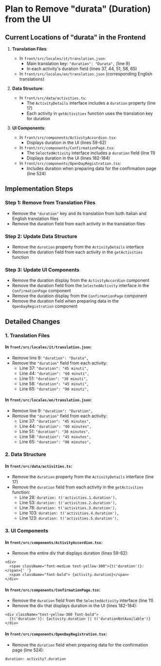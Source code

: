 # Plan to Remove "durata" (Duration) from the UI

## Current Locations of "durata" in the Frontend

1. **Translation Files**:
   - In `front/src/locales/it/translation.json`: 
     - Main translation key: `"duration": "Durata",` (line 9)
     - In each activity's duration field (lines 37, 44, 51, 58, 65)
   - In `front/src/locales/en/translation.json` (corresponding English translations)

2. **Data Structure**:
   - In `front/src/data/activities.ts`: 
     - The `ActivityDetails` interface includes a `duration` property (line 17)
     - Each activity in `getActivities` function uses the translation key for duration

3. **UI Components**:
   - In `front/src/components/ActivityAccordion.tsx`:
     - Displays duration in the UI (lines 59-62)
   - In `front/src/components/ConfirmationPage.tsx`:
     - The `SelectedActivity` interface includes a `duration` field (line 11)
     - Displays duration in the UI (lines 182-184)
   - In `front/src/components/OpenDayRegistration.tsx`:
     - Includes duration when preparing data for the confirmation page (line 524)

## Implementation Steps

### Step 1: Remove from Translation Files
- Remove the `"duration"` key and its translation from both Italian and English translation files
- Remove the duration field from each activity in the translation files

### Step 2: Update Data Structure
- Remove the `duration` property from the `ActivityDetails` interface
- Remove the duration field from each activity in the `getActivities` function

### Step 3: Update UI Components
- Remove the duration display from the `ActivityAccordion` component
- Remove the duration field from the `SelectedActivity` interface in the `ConfirmationPage` component
- Remove the duration display from the `ConfirmationPage` component
- Remove the duration field when preparing data in the `OpenDayRegistration` component

## Detailed Changes

### 1. Translation Files

#### In `front/src/locales/it/translation.json`:
- Remove line 9: `"duration": "Durata",`
- Remove the `"duration"` field from each activity:
  - Line 37: `"duration": "45 minuti",`
  - Line 44: `"duration": "60 minuti",`
  - Line 51: `"duration": "30 minuti",`
  - Line 58: `"duration": "45 minuti",`
  - Line 65: `"duration": "90 minuti",`

#### In `front/src/locales/en/translation.json`:
- Remove line 9: `"duration": "Duration",`
- Remove the `"duration"` field from each activity:
  - Line 37: `"duration": "45 minutes",`
  - Line 44: `"duration": "60 minutes",`
  - Line 51: `"duration": "30 minutes",`
  - Line 58: `"duration": "45 minutes",`
  - Line 65: `"duration": "90 minutes",`

### 2. Data Structure

#### In `front/src/data/activities.ts`:
- Remove the `duration` property from the `ActivityDetails` interface (line 17)
- Remove the `duration` field from each activity in the `getActivities` function:
  - Line 28: `duration: t('activities.1.duration'),`
  - Line 53: `duration: t('activities.2.duration'),`
  - Line 78: `duration: t('activities.3.duration'),`
  - Line 103: `duration: t('activities.4.duration'),`
  - Line 123: `duration: t('activities.5.duration'),`

### 3. UI Components

#### In `front/src/components/ActivityAccordion.tsx`:
- Remove the entire div that displays duration (lines 59-62):
```tsx
<div>
  <span className="font-medium text-yellow-300">{t('duration')}:</span>{' '}
  <span className="font-bold"> {activity.duration}</span>
</div>
```

#### In `front/src/components/ConfirmationPage.tsx`:
- Remove the `duration` field from the `SelectedActivity` interface (line 11)
- Remove the div that displays duration in the UI (lines 182-184):
```tsx
<div className="text-yellow-300 font-bold">
  {t('duration')}: {activity.duration || t('durationNotAvailable')}
</div>
```

#### In `front/src/components/OpenDayRegistration.tsx`:
- Remove the `duration` field when preparing data for the confirmation page (line 524):
```tsx
duration: activity?.duration